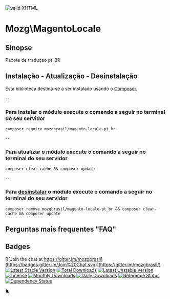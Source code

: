 [checkmark]: https://raw.githubusercontent.com/mozgbrasil/mozgbrasil.github.io/master/assets/images/logos/logo_32_32.png "MOZG"
![valid XHTML][checkmark]

[getcomposer]: https://getcomposer.org/
[uninstall-mods]: https://getcomposer.org/doc/03-cli.md#remove

# Mozg\MagentoLocale

## Sinopse

Pacote de traduçao pt_BR

## Instalação - Atualização - Desinstalação

Esta biblioteca destina-se a ser instalado usando o [Composer][getcomposer].

--

### Para instalar o módulo execute o comando a seguir no terminal do seu servidor

    composer require mozgbrasil/magento-locale-pt_br

-- 

### Para atualizar o módulo execute o comando a seguir no terminal do seu servidor

    composer clear-cache && composer update

--

### Para [desinstalar][uninstall-mods] o módulo execute o comando a seguir no terminal do seu servidor

    composer remove mozgbrasil/magento-locale-pt_br && composer clear-cache && composer update

## Perguntas mais frequentes "FAQ"



## Badges

[![Join the chat at https://gitter.im/mozgbrasil](https://badges.gitter.im/Join%20Chat.svg)](https://gitter.im/mozgbrasil/)
[![Latest Stable Version](https://poser.pugx.org/mozgbrasil/magento-locale-pt_br/v/stable)](https://packagist.org/packages/mozgbrasil/magento-locale-pt_br)
[![Total Downloads](https://poser.pugx.org/mozgbrasil/magento-locale-pt_br/downloads)](https://packagist.org/packages/mozgbrasil/magento-locale-pt_br)
[![Latest Unstable Version](https://poser.pugx.org/mozgbrasil/magento-locale-pt_br/v/unstable)](https://packagist.org/packages/mozgbrasil/magento-locale-pt_br)
[![License](https://poser.pugx.org/mozgbrasil/magento-locale-pt_br/license)](https://packagist.org/packages/mozgbrasil/magento-locale-pt_br)
[![Monthly Downloads](https://poser.pugx.org/mozgbrasil/magento-locale-pt_br/d/monthly)](https://packagist.org/packages/mozgbrasil/magento-locale-pt_br)
[![Daily Downloads](https://poser.pugx.org/mozgbrasil/magento-locale-pt_br/d/daily)](https://packagist.org/packages/mozgbrasil/magento-locale-pt_br)
[![Reference Status](https://www.versioneye.com/php/mozgbrasil:magento-locale-pt_br/reference_badge.svg?style=flat-square)](https://www.versioneye.com/php/mozgbrasil:magento-locale-pt_br/references)
[![Dependency Status](https://www.versioneye.com/php/mozgbrasil:magento-locale-pt_br/1.0.0/badge?style=flat-square)](https://www.versioneye.com/php/mozgbrasil:magento-locale-pt_br/1.0.0)

:cat2: